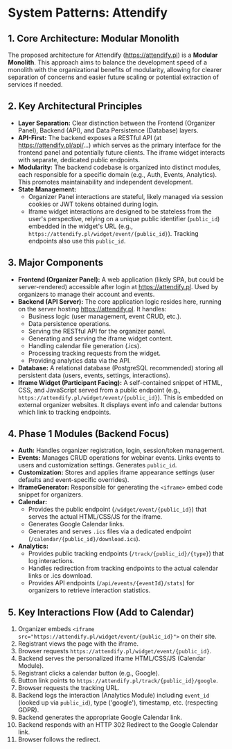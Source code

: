 # System Patterns: Attendify

## 1. Core Architecture: Modular Monolith

The proposed architecture for Attendify (https://attendify.pl) is a **Modular Monolith**. This approach aims to balance the development speed of a monolith with the organizational benefits of modularity, allowing for clearer separation of concerns and easier future scaling or potential extraction of services if needed.

## 2. Key Architectural Principles

*   **Layer Separation:** Clear distinction between the Frontend (Organizer Panel), Backend (API), and Data Persistence (Database) layers.
*   **API-First:** The backend exposes a RESTful API (at https://attendify.pl/api/...) which serves as the primary interface for the frontend panel and potentially future clients. The iframe widget interacts with separate, dedicated public endpoints.
*   **Modularity:** The backend codebase is organized into distinct modules, each responsible for a specific domain (e.g., Auth, Events, Analytics). This promotes maintainability and independent development.
*   **State Management:**
    *   Organizer Panel interactions are stateful, likely managed via session cookies or JWT tokens obtained during login.
    *   Iframe widget interactions are designed to be stateless from the user's perspective, relying on a unique public identifier (`public_id`) embedded in the widget's URL (e.g., `https://attendify.pl/widget/event/{public_id}`). Tracking endpoints also use this `public_id`.

## 3. Major Components

*   **Frontend (Organizer Panel):** A web application (likely SPA, but could be server-rendered) accessible after login at https://attendify.pl. Used by organizers to manage their account and events.
*   **Backend (API Server):** The core application logic resides here, running on the server hosting https://attendify.pl. It handles:
    *   Business logic (user management, event CRUD, etc.).
    *   Data persistence operations.
    *   Serving the RESTful API for the organizer panel.
    *   Generating and serving the iframe widget content.
    *   Handling calendar file generation (.ics).
    *   Processing tracking requests from the widget.
    *   Providing analytics data via the API.
*   **Database:** A relational database (PostgreSQL recommended) storing all persistent data (users, events, settings, interactions).
*   **Iframe Widget (Participant Facing):** A self-contained snippet of HTML, CSS, and JavaScript served from a public endpoint (e.g., `https://attendify.pl/widget/event/{public_id}`). This is embedded on external organizer websites. It displays event info and calendar buttons which link to tracking endpoints.

## 4. Phase 1 Modules (Backend Focus)

*   **Auth:** Handles organizer registration, login, session/token management.
*   **Events:** Manages CRUD operations for webinar events. Links events to users and customization settings. Generates `public_id`.
*   **Customization:** Stores and applies iframe appearance settings (user defaults and event-specific overrides).
*   **IframeGenerator:** Responsible for generating the `<iframe>` embed code snippet for organizers.
*   **Calendar:**
    *   Provides the public endpoint (`/widget/event/{public_id}`) that serves the actual HTML/CSS/JS for the iframe.
    *   Generates Google Calendar links.
    *   Generates and serves `.ics` files via a dedicated endpoint (`/calendar/{public_id}/download.ics`).
*   **Analytics:**
    *   Provides public tracking endpoints (`/track/{public_id}/{type}`) that log interactions.
    *   Handles redirection from tracking endpoints to the actual calendar links or .ics download.
    *   Provides API endpoints (`/api/events/{eventId}/stats`) for organizers to retrieve interaction statistics.

## 5. Key Interactions Flow (Add to Calendar)

1.  Organizer embeds `<iframe src="https://attendify.pl/widget/event/{public_id}">` on their site.
2.  Registrant views the page with the iframe.
3.  Browser requests `https://attendify.pl/widget/event/{public_id}`.
4.  Backend serves the personalized iframe HTML/CSS/JS (Calendar Module).
5.  Registrant clicks a calendar button (e.g., Google).
6.  Button link points to `https://attendify.pl/track/{public_id}/google`.
7.  Browser requests the tracking URL.
8.  Backend logs the interaction (Analytics Module) including `event_id` (looked up via `public_id`), type ('google'), timestamp, etc. (respecting GDPR).
9.  Backend generates the appropriate Google Calendar link.
10. Backend responds with an HTTP 302 Redirect to the Google Calendar link.
11. Browser follows the redirect.
